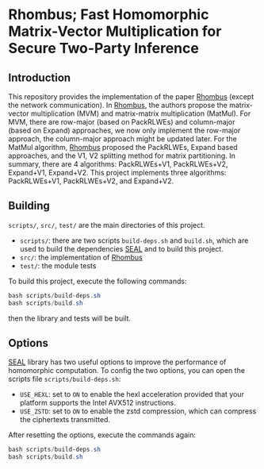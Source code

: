 # Rhombus; Fast Homomorphic Matrix-Vector Multiplication for Secure Two-Party Inference

## Introduction

This repository provides the implementation of the paper [Rhombus](https://eprint.iacr.org/2024/1611.pdf) (except the network communication).
In [Rhombus](https://eprint.iacr.org/2024/1611.pdf), the authors propose the matrix-vector multiplication (MVM) and matrix-matrix multiplication (MatMul).
For MVM, there are row-major (based on PackRLWEs) and column-major (based on Expand) approaches, we now only implement the row-major approach, the column-major
approach might be updated later. For the MatMul algorithm, [Rhombus](https://eprint.iacr.org/2024/1611.pdf) proposed the PackRLWEs, Expand based approaches,
and the V1, V2 splitting method for matrix partitioning. In summary, there are 4 algorithms: PackRLWEs+V1, PackRLWEs+V2, Expand+V1, Expand+V2.
This project implements three algorithms: PackRLWEs+V1, PackRLWEs+V2, and Expand+V2.

## Building

`scripts/`, `src/`, `test/` are the main directories of this project.

- `scripts/`: there are two scripts `build-deps.sh` and `build.sh`, which are used to build the dependencies [SEAL](https://github.com/microsoft/SEAL) and to build this project.
- `src/`: the implementation of [Rhombus](https://eprint.iacr.org/2024/1611.pdf)
- `test/`: the module tests

To build this project, execute the following commands:

```PowerShell
bash scripts/build-deps.sh
bash scripts/build.sh
```

then the library and tests will be built.

## Options

[SEAL](https://github.com/microsoft/SEAL) library has two useful options to improve the performance of homomorphic computation.
To config the two options, you can open the scripts file `scripts/build-deps.sh`:

- `USE_HEXL`: set to `ON` to enable the hexl acceleration provided that your platform supports the Intel AVX512 instructions.
- `USE_ZSTD`: set to `ON` to enable the zstd compression, which can compress the ciphertexts transmitted.

After resetting the options, execute the commands again:

```PowerShell
bash scripts/build-deps.sh
bash scripts/build.sh
```
